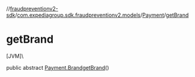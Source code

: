 //[fraudpreventionv2-sdk](../../../index.md)/[com.expediagroup.sdk.fraudpreventionv2.models](../index.md)/[Payment](index.md)/[getBrand](get-brand.md)

# getBrand

[JVM]\

public abstract [Payment.Brand](-brand/index.md)[getBrand](get-brand.md)()
